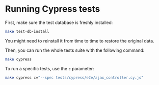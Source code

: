 # Running Cypress tests 

First, make sure the test database is freshly installed:

```sh
make test-db-install
```

You might need to reinstall it from time to time to restore the original data.

Then, you can run the whole tests suite with the following command:

```sh
make cypress
```

To run a specific tests, use the `c` parameter:

```sh
make cypress c="--spec tests/cypress/e2e/ajax_controller.cy.js"
```
